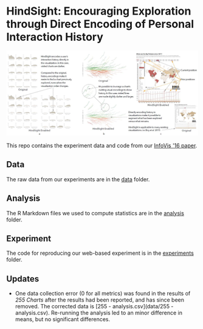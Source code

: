 HindSight: Encouraging Exploration through Direct Encoding of Personal Interaction History
===================

![HindSight](docs/img/hindsight.JPG?raw=true)

This repo contains the experiment data and code from our [InfoVis '16 paper](docs/feng2016hindsight.pdf?raw=true). 

Data
---
The raw data from our experiments are in the [data](data) folder.

Analysis
---
The R Markdown files we used to compute statistics are in the [analysis](analysis) folder.

Experiment
---
The code for reproducing our web-based experiment is in the [experiments](experiments) folder.

Updates
---
- One data collection error (0 for all metrics) was found in the results of *255 Charts* after the results had been reported, and has since been removed. The corrected data is [255 - analysis.csv](data/255 - analysis.csv). Re-running the analysis led to an minor difference in means, but no significant differences.
